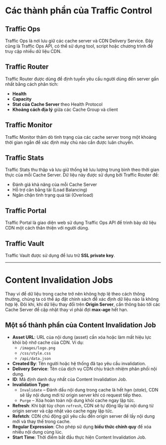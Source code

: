 # Các thành phần của Traffic Control

## Traffic Ops
Traffic Ops là nơi lưu giữ các cache server và CDN Delivery Service. Đây cũng là Traffic Ops API, có thể sử dụng tool, script hoặc chương trình để truy cập nhiều dữ liệu CDN.

## Traffic Router
Traffic Router được dùng để định tuyến yêu cầu người dùng đến server gần nhất bằng cách phân tích:
- **Health**
- **Capacity**
- **Stat của Cache Server** theo Health Protocol
- **Khoảng cách địa lý** giữa các Cache Group và client

## Traffic Monitor
Traffic Monitor thăm dò tình trạng của các cache server trong một khoảng thời gian ngắn để xác định máy chủ nào cần được luân chuyển.

## Traffic Stats
Traffic Stats thu thập và lưu giữ thống kê lưu lượng trung bình theo thời gian thực của mỗi Cache Server. Dữ liệu này được sử dụng bởi Traffic Router để:
- Đánh giá khả năng của mỗi Cache Server
- Hỗ trợ cân bằng tải (Load Balancing)
- Ngăn chặn tình trạng quá tải (Overload)

## Traffic Portal
Traffic Portal là giao diện web sử dụng Traffic Ops API để trình bày dữ liệu CDN một cách thân thiện với người dùng.

## Traffic Vault
Traffic Vault được sử dụng để lưu trữ **SSL private key**.

---

# Content Invalidation Jobs
Thay vì để dữ liệu trong cache trở nên không hợp lệ theo cách thông thường, chúng ta có thể áp đặt chính sách để xác định dữ liệu nào là không hợp lệ. Đôi khi, khi dữ liệu thay đổi trên **Origin Server**, cần thông báo tới các Cache Server để cập nhật thay vì phải đợi **max-age** hết hạn.

## Một số thành phần của Content Invalidation Job
- **Asset URL**: URL của nội dung (asset) cần xóa hoặc làm mất hiệu lực khỏi bộ nhớ cache của CDN. Ví dụ:
  - `/images/logo.png`
  - `/css/style.css`
  - `/api/data.json`
- **Created By**: Tên người hoặc hệ thống đã tạo yêu cầu invalidation.
- **Delivery Service**: Tên của dịch vụ CDN chịu trách nhiệm phân phối nội dung.
- **ID**: Mã định danh duy nhất của Content Invalidation Job.
- **Invalidation Type**:
  - `Invalidate` – Đánh dấu nội dung trong cache là hết hạn (*stale*), CDN sẽ lấy nội dung mới từ origin server khi có request tiếp theo.
  - `Purge` – Xóa hoàn toàn nội dung khỏi cache ngay lập tức.
- **Refresh**: Khi bật tùy chọn `refresh`, CDN sẽ tự động lấy lại nội dung từ origin server và cập nhật vào cache ngay lập tức.
- **Refetch**: CDN chủ động gửi yêu cầu đến origin server để lấy nội dung mới và thay thế trong cache.
- **Regular Expression**: Cho phép sử dụng **biểu thức chính quy** để xóa nhiều nội dung cùng lúc.
- **Start Time**: Thời điểm bắt đầu thực hiện Content Invalidation Job.
